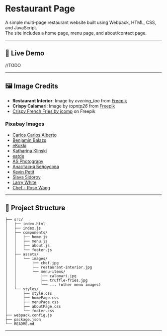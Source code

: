 # Restaurant Page

A simple multi-page restaurant website built using Webpack, HTML, CSS, and JavaScript.  
The site includes a home page, menu page, and about/contact page.

---

## 🔗 Live Demo
//TODO

---

## 🖼️ Image Credits

- **Restaurant Interior**: Image by *evening_tao* from [Freepik](https://www.freepik.com)
- **Crispy Calamari**: Image by *topntp26* from [Freepik](https://www.freepik.com)
- [Crispy French Fries by jcomp](https://www.freepik.com/free-photo/crispy-french-fries-with-ketchup-mayonnaise_10401244.htm) on Freepik

### Pixabay Images
- [Carlos Carlos Alberto](https://pixabay.com/users/amiraxgelcola-13484139/)
- [Benjamin Balazs](https://pixabay.com/users/brenkee-2021352/)
- [eKokki](https://pixabay.com/users/ekokki-1237423/)
- [Katharina Klinski](https://pixabay.com/users/katiklinski-14208351/)
- [eatde](https://pixabay.com/users/eatde-31315809/)
- [AS Photograpy](https://pixabay.com/users/asphotohrapy-1546875/)
- [Анастасия Белоусова](https://pixabay.com/users/be_stasya-11197808/)
- [Kevin Petit](https://pixabay.com/users/drawsandcooks-6719143/)
- [Slava Sidorov](https://pixabay.com/users/slava_web-designer-39623293/)
- [Larry White](https://pixabay.com/users/lawjr-4448871/)
- [Chef - Rose Wang](https://pixabay.com/users/nvxier-10220311/)

---

## 📁 Project Structure

``` restaurant-website/
├── src/
│   ├── index.html
│   ├── index.js
│   ├── components/
│   │   ├── home.js
│   │   ├── menu.js
│   │   ├── about.js
│   │   └── footer.js
│   ├── assets/
│   │   └── images/
│   │       ├── chef.jpg
│   │       ├── restaurant-interior.jpg
│   │       └── menu-items/
│   │           ├── calamari.jpg
│   │           ├── truffle-fries.jpg
│   │           └── ... (other menu images)
│   └── styles/
│       ├── style.css
│       ├── homePage.css
│       ├── menuPage.css
│       ├── aboutPage.css
│       └── footer.css
├── webpack.config.js
├── package.json
└── README.md
```

---
